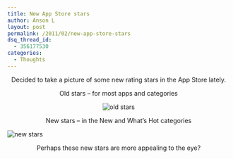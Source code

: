 ```yaml
---
title: New App Store stars
author: Anson L
layout: post
permalink: /2011/02/new-app-store-stars
dsq_thread_id:
  - 356177530
categories:
  - Thoughts
---
```

<p style="text-align: center;">
  Decided to take a picture of some new rating stars in the App Store lately.
</p>

<p style="text-align: center;">
  Old stars &#8211; for most apps and categories
</p>

<p style="text-align: center;">
  <img class="aligncenter" title="old stars" src="https://i2.wp.com/apparentetch.com/wp-content/uploads/2011/02/old-stars.png?resize=82%2C39" alt="old stars" data-recalc-dims="1" />
</p>

<p style="text-align: center;">
  New stars &#8211; in the New and What&#8217;s Hot categories
</p>

<img class="aligncenter size-full wp-image-492" title="new stars" src="https://i2.wp.com/apparentetch.com/wp-content/uploads/2011/02/new-stars.png?resize=79%2C43" alt="new stars" data-recalc-dims="1" />

<p style="text-align: center;">
  Perhaps these new stars are more appealing to the eye?
</p>